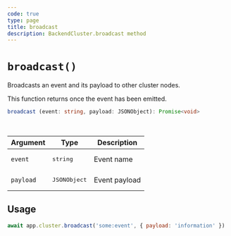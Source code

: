```yaml
---
code: true
type: page
title: broadcast
description: BackendCluster.broadcast method
---
```


# `broadcast()`

<SinceBadge version="2.9.0" />

Broadcasts an event and its payload to other cluster nodes.

This function returns once the event has been emitted.

```ts
broadcast (event: string, payload: JSONObject): Promise<void>
```

<br/>

| Argument | Type                  | Description                   |
|----------|-----------------------|-------------------------------|
| `event` | <pre>string</pre> | Event name |
| `payload` | <pre>JSONObject</pre> | Event payload |

## Usage

```js
await app.cluster.broadcast('some:event', { payload: 'information' })
```

